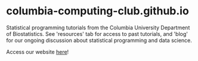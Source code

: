 # columbia-computing-club.github.io
Statistical programming tutorials from the Columbia University Department of Biostatistics. See 'resources' tab for access to past tutorials, and 'blog' for our ongoing discussion about statistical programming and data science.


Access our website [here](http://columbia-computing-club.github.io/)!

